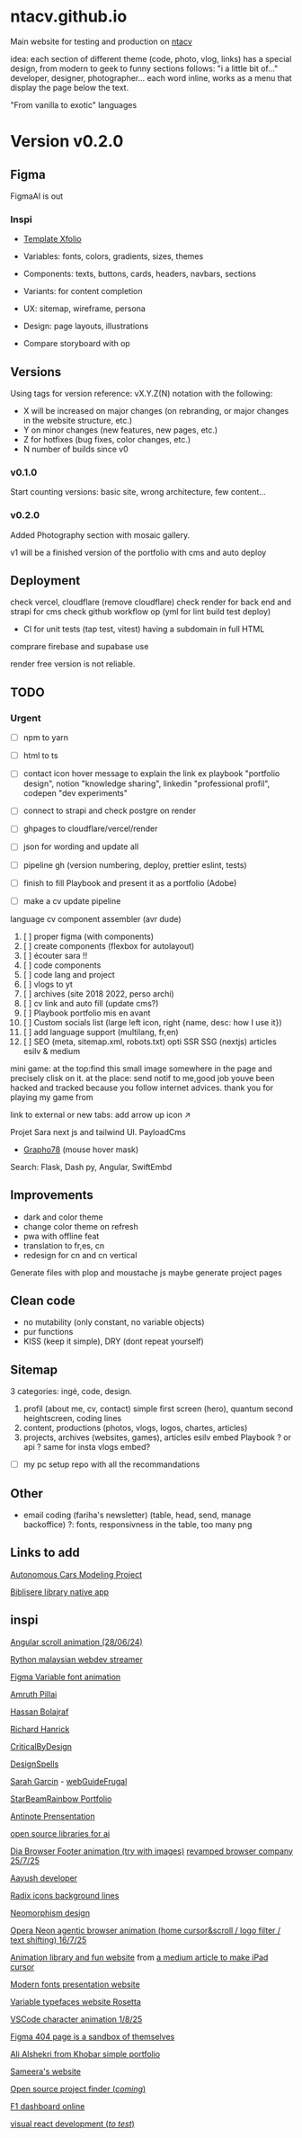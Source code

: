 # ntacv.github.io
Main website for testing and production on [ntacv](https://ntacv.github.io)

idea: each section of different theme (code, photo, vlog, links) has a special design, from modern to geek to funny
sections follows: "i a little bit of..." developer, designer, photographer...
each word inline, works as a menu that display the page below the text. 

"From vanilla to exotic" languages

# Version v0.2.0


## Figma

FigmaAI is out

### Inspi
- [Template Xfolio](https://www.behance.net/gallery/160334607/XFOLIO-Portfolio-Website-UI-Kit?locale=fr_FR#)

- Variables: fonts, colors, gradients, sizes, themes
- Components: texts, buttons, cards, headers, navbars, sections
- Variants: for content completion
- UX: sitemap, wireframe, persona
- Design: page layouts, illustrations
- Compare storyboard with op

## Versions

Using tags for version reference: 
vX.Y.Z(N) notation 
with the following:

- X will be increased on major changes (on rebranding, or major changes in the website structure, etc.)
- Y on minor changes (new features, new pages, etc.)
- Z for hotfixes (bug fixes, color changes, etc.)
- N number of builds since v0

### v0.1.0
Start counting versions: basic site, wrong architecture, few content...

### v0.2.0
Added Photography section with mosaic gallery.

v1 will be a finished version of the portfolio with cms and auto deploy

## Deployment

check vercel, cloudflare (remove cloudflare)
check render for back end and strapi for cms
check github workflow op (yml for lint build test deploy)
 - CI for unit tests (tap test, vitest)
having a subdomain in full HTML

comprare firebase and supabase use 

render free version is not reliable. 

## TODO 

### Urgent
- [ ] npm to yarn
- [ ] html to ts
- [ ] contact icon hover message to explain the link ex playbook "portfolio design", notion "knowledge sharing", linkedin "professional profil", codepen "dev experiments"
- [ ] connect to strapi and check postgre on render
- [ ] ghpages to cloudflare/vercel/render
- [ ] json for wording and update all 
- [ ] pipeline gh (version numbering, deploy, prettier eslint, tests)

- [ ] finish to fill Playbook and present it as a portfolio (Adobe)
- [ ] make a cv update pipeline

language cv component assembler (avr dude)
1. [ ] proper figma (with components)
2. [ ] create components (flexbox for autolayout)
3. [ ] écouter sara !!
4. [ ] code components
5. [ ] code lang and project
6. [ ] vlogs to yt
7. [ ] archives (site 2018 2022, perso archi)
8. [ ] cv link and auto fill (update cms?)
9. [ ] Playbook portfolio mis en avant
10. [ ] Custom socials list (large left icon, right {name, desc: how I use it})
11. [ ] add language support (multilang, fr,en)
12. [ ] SEO (meta, sitemap.xml, robots.txt) opti SSR SSG (nextjs)
articles esilv & medium

mini game: at the top:find this small image somewhere in the page and precisely clisk on it. at the place: send notif to me,good job youve been hacked and tracked because you follow internet advices. thank you for playing my game from <iP address location> 

link to external or new tabs: add arrow up icon ↗️

Projet Sara
next js and tailwind UI. PayloadCms
- [Grapho78](https://grapho78-website.vercel.app/) (mouse hover mask)

Search: Flask, Dash py, Angular, SwiftEmbd

## Improvements
- dark and color theme
- change color theme on refresh
- pwa with offline feat
- translation to fr,es, cn
- redesign for cn and cn vertical

Generate files with plop and moustache js
maybe generate project pages

## Clean code
- no mutability (only constant, no variable objects)
- pur functions
- KISS (keep it simple), DRY (dont repeat yourself)

## Sitemap
3 categories: ingé, code, design. 
1. profil (about me, cv, contact)
    simple first screen (hero), quantum second heightscreen, coding lines
2. content, productions (photos, vlogs, logos, chartes, articles)
3. projects, archives (websites, games), articles esilv
   embed Playbook ? or api ? same for insta vlogs embed?

- [ ] my pc setup repo with all the recommandations 

## Other

- email coding (fariha's newsletter) (table, head, send, manage backoffice)
  ?: fonts, responsivness in the table, too many png

## Links to add

[Autonomous Cars Modeling Project](https://github.com/ntacv/autonomous_gama_modeling)

[Biblisere library native app](https://github.com/ntacv/biblisere)

## inspi
[Angular scroll animation (28/06/24)](https://angular.dev/)

[Rython malaysian webdev streamer](https://rython.dev/socials/)

[Figma Variable font animation](https://www.figma.com/typography/variable-fonts)

[Amruth Pillai](https://www.amruthpillai.com/)

[Hassan Bolajraf](https://hbolajraf.net/)

[Richard Hanrick](https://codewithsadee.github.io/vcard-personal-portfolio)

[CriticalByDesign](https://criticalbydesign.ch/)

[DesignSpells](https://designspells.com)

[Sarah Garcin](https://sarahgarcin.com/) - [webGuideFrugal](https://site.sarahgarcin.com/web-frugal/)

[StarBeamRainbow Portfolio](https://starbeamrainbowlabs.com/)

[Antinote Prensentation](https://antinote.io/)

[open source libraries for ai](https://dev.to/dev_kiran/top-5-open-source-tools-you-should-be-using-52g0)

[Dia Browser Footer animation (try with images)](https://www.diabrowser.com/)
[revamped browser company 25/7/25](https://www.thebrowser.company)

[Aayush developer](https://apps.aayush.art/)

[Radix icons background lines](https://www.radix-ui.com/icons)

[Neomorphism design](https://tablbrowser.com/)

[Opera Neon agentic browser animation (home cursor&scroll / logo filter / text shifting) 16/7/25](https://www.operaneon.com/)

[Animation library and fun website](https://gsap.com/)
from [a medium article to make iPad cursor](https://blog.prototypr.io/ipad-pointer-on-the-web-f3aaf48d515c)

[Modern fonts presentation website](https://vj-type.com/6-voyage)

[Variable typefaces website Rosetta](https://rosettatype.com/Handjet)

[VSCode character animation 1/8/25](https://code.visualstudio.com/)

[Figma 404 page is a sandbox of themselves](https://www.figma.com/community/file/1191026033275812161/xfolio-portfolio-website-ui-kit)

[Ali Alshekri from Khobar simple portfolio](https://www.ali-sh.com/)

[Sameera's website](https://www.sameerasw.com/)

[Open source project finder (*coming*)](https://oss.now/)

[F1 dashboard online](https://github.com/tdjsnelling/monaco)

[visual react development (*to test*)](https://www.reactbricks.com/)
